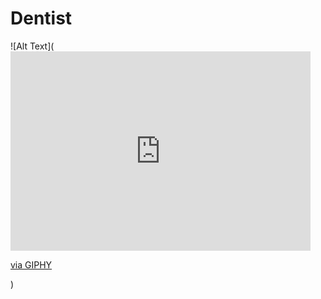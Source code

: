 # Dentist
 ![Alt Text](<iframe src="https://giphy.com/embed/Cyb7GIGE48qpa" width="480" height="319" frameBorder="0" class="giphy-embed" allowFullScreen></iframe><p><a href="https://giphy.com/gifs/love-swag-phone-Cyb7GIGE48qpa">via GIPHY</a></p>)

